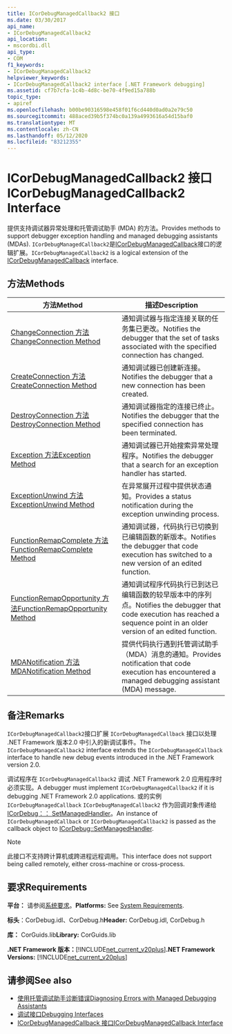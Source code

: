 ```yaml
---
title: ICorDebugManagedCallback2 接口
ms.date: 03/30/2017
api_name:
- ICorDebugManagedCallback2
api_location:
- mscordbi.dll
api_type:
- COM
f1_keywords:
- ICorDebugManagedCallback2
helpviewer_keywords:
- ICorDebugManagedCallback2 interface [.NET Framework debugging]
ms.assetid: cf7b7cfa-1c4b-4d8c-be70-4f9ed15a788b
topic_type:
- apiref
ms.openlocfilehash: b00be90316598e458f01f6cd440d0ad0a2e79c50
ms.sourcegitcommit: 488aced39b5f374bc0a139a4993616a54d15baf0
ms.translationtype: MT
ms.contentlocale: zh-CN
ms.lasthandoff: 05/12/2020
ms.locfileid: "83212355"
---
```

# <a name="icordebugmanagedcallback2-interface"></a><span data-ttu-id="67ea6-102">ICorDebugManagedCallback2 接口</span><span class="sxs-lookup"><span data-stu-id="67ea6-102">ICorDebugManagedCallback2 Interface</span></span>
<span data-ttu-id="67ea6-103">提供支持调试器异常处理和托管调试助手 (MDA) 的方法。</span><span class="sxs-lookup"><span data-stu-id="67ea6-103">Provides methods to support debugger exception handling and managed debugging assistants (MDAs).</span></span> <span data-ttu-id="67ea6-104">`ICorDebugManagedCallback2`是[ICorDebugManagedCallback](icordebugmanagedcallback-interface.md)接口的逻辑扩展。</span><span class="sxs-lookup"><span data-stu-id="67ea6-104">`ICorDebugManagedCallback2` is a logical extension of the [ICorDebugManagedCallback](icordebugmanagedcallback-interface.md) interface.</span></span>  
  
## <a name="methods"></a><span data-ttu-id="67ea6-105">方法</span><span class="sxs-lookup"><span data-stu-id="67ea6-105">Methods</span></span>  
  
|<span data-ttu-id="67ea6-106">方法</span><span class="sxs-lookup"><span data-stu-id="67ea6-106">Method</span></span>|<span data-ttu-id="67ea6-107">描述</span><span class="sxs-lookup"><span data-stu-id="67ea6-107">Description</span></span>|  
|------------|-----------------|  
|[<span data-ttu-id="67ea6-108">ChangeConnection 方法</span><span class="sxs-lookup"><span data-stu-id="67ea6-108">ChangeConnection Method</span></span>](icordebugmanagedcallback2-changeconnection-method.md)|<span data-ttu-id="67ea6-109">通知调试器与指定连接关联的任务集已更改。</span><span class="sxs-lookup"><span data-stu-id="67ea6-109">Notifies the debugger that the set of tasks associated with the specified connection has changed.</span></span>|  
|[<span data-ttu-id="67ea6-110">CreateConnection 方法</span><span class="sxs-lookup"><span data-stu-id="67ea6-110">CreateConnection Method</span></span>](icordebugmanagedcallback2-createconnection-method.md)|<span data-ttu-id="67ea6-111">通知调试器已创建新连接。</span><span class="sxs-lookup"><span data-stu-id="67ea6-111">Notifies the debugger that a new connection has been created.</span></span>|  
|[<span data-ttu-id="67ea6-112">DestroyConnection 方法</span><span class="sxs-lookup"><span data-stu-id="67ea6-112">DestroyConnection Method</span></span>](icordebugmanagedcallback2-destroyconnection-method.md)|<span data-ttu-id="67ea6-113">通知调试器指定的连接已终止。</span><span class="sxs-lookup"><span data-stu-id="67ea6-113">Notifies the debugger that the specified connection has been terminated.</span></span>|  
|[<span data-ttu-id="67ea6-114">Exception 方法</span><span class="sxs-lookup"><span data-stu-id="67ea6-114">Exception Method</span></span>](icordebugmanagedcallback2-exception-method.md)|<span data-ttu-id="67ea6-115">通知调试器已开始搜索异常处理程序。</span><span class="sxs-lookup"><span data-stu-id="67ea6-115">Notifies the debugger that a search for an exception handler has started.</span></span>|  
|[<span data-ttu-id="67ea6-116">ExceptionUnwind 方法</span><span class="sxs-lookup"><span data-stu-id="67ea6-116">ExceptionUnwind Method</span></span>](icordebugmanagedcallback2-exceptionunwind-method.md)|<span data-ttu-id="67ea6-117">在异常展开过程中提供状态通知。</span><span class="sxs-lookup"><span data-stu-id="67ea6-117">Provides a status notification during the exception unwinding process.</span></span>|  
|[<span data-ttu-id="67ea6-118">FunctionRemapComplete 方法</span><span class="sxs-lookup"><span data-stu-id="67ea6-118">FunctionRemapComplete Method</span></span>](icordebugmanagedcallback2-functionremapcomplete-method.md)|<span data-ttu-id="67ea6-119">通知调试器，代码执行已切换到已编辑函数的新版本。</span><span class="sxs-lookup"><span data-stu-id="67ea6-119">Notifies the debugger that code execution has switched to a new version of an edited function.</span></span>|  
|[<span data-ttu-id="67ea6-120">FunctionRemapOpportunity 方法</span><span class="sxs-lookup"><span data-stu-id="67ea6-120">FunctionRemapOpportunity Method</span></span>](icordebugmanagedcallback2-functionremapopportunity-method.md)|<span data-ttu-id="67ea6-121">通知调试程序代码执行已到达已编辑函数的较早版本中的序列点。</span><span class="sxs-lookup"><span data-stu-id="67ea6-121">Notifies the debugger that code execution has reached a sequence point in an older version of an edited function.</span></span>|  
|[<span data-ttu-id="67ea6-122">MDANotification 方法</span><span class="sxs-lookup"><span data-stu-id="67ea6-122">MDANotification Method</span></span>](icordebugmanagedcallback2-mdanotification-method.md)|<span data-ttu-id="67ea6-123">提供代码执行遇到托管调试助手（MDA）消息的通知。</span><span class="sxs-lookup"><span data-stu-id="67ea6-123">Provides notification that code execution has encountered a managed debugging assistant (MDA) message.</span></span>|  
  
## <a name="remarks"></a><span data-ttu-id="67ea6-124">备注</span><span class="sxs-lookup"><span data-stu-id="67ea6-124">Remarks</span></span>  
 <span data-ttu-id="67ea6-125">`ICorDebugManagedCallback2`接口扩展 `ICorDebugManagedCallback` 接口以处理 .NET Framework 版本2.0 中引入的新调试事件。</span><span class="sxs-lookup"><span data-stu-id="67ea6-125">The `ICorDebugManagedCallback2` interface extends the `ICorDebugManagedCallback` interface to handle new debug events introduced in the .NET Framework version 2.0.</span></span>  
  
 <span data-ttu-id="67ea6-126">调试程序在 `ICorDebugManagedCallback2` 调试 .NET Framework 2.0 应用程序时必须实现。</span><span class="sxs-lookup"><span data-stu-id="67ea6-126">A debugger must implement `ICorDebugManagedCallback2` if it is debugging .NET Framework 2.0 applications.</span></span> <span data-ttu-id="67ea6-127">或的实例 `ICorDebugManagedCallback` `ICorDebugManagedCallback2` 作为回调对象传递给[ICorDebug：： SetManagedHandler](icordebug-setmanagedhandler-method.md)。</span><span class="sxs-lookup"><span data-stu-id="67ea6-127">An instance of `ICorDebugManagedCallback` or `ICorDebugManagedCallback2` is passed as the callback object to [ICorDebug::SetManagedHandler](icordebug-setmanagedhandler-method.md).</span></span>  
  
> [!NOTE]
> <span data-ttu-id="67ea6-128">此接口不支持跨计算机或跨进程远程调用。</span><span class="sxs-lookup"><span data-stu-id="67ea6-128">This interface does not support being called remotely, either cross-machine or cross-process.</span></span>  
  
## <a name="requirements"></a><span data-ttu-id="67ea6-129">要求</span><span class="sxs-lookup"><span data-stu-id="67ea6-129">Requirements</span></span>  
 <span data-ttu-id="67ea6-130">**平台：** 请参阅[系统要求](../../get-started/system-requirements.md)。</span><span class="sxs-lookup"><span data-stu-id="67ea6-130">**Platforms:** See [System Requirements](../../get-started/system-requirements.md).</span></span>  
  
 <span data-ttu-id="67ea6-131">**标头**：CorDebug.idl、CorDebug.h</span><span class="sxs-lookup"><span data-stu-id="67ea6-131">**Header:** CorDebug.idl, CorDebug.h</span></span>  
  
 <span data-ttu-id="67ea6-132">**库：** CorGuids.lib</span><span class="sxs-lookup"><span data-stu-id="67ea6-132">**Library:** CorGuids.lib</span></span>  
  
 <span data-ttu-id="67ea6-133">**.NET Framework 版本：**[!INCLUDE[net_current_v20plus](../../../../includes/net-current-v20plus-md.md)]</span><span class="sxs-lookup"><span data-stu-id="67ea6-133">**.NET Framework Versions:** [!INCLUDE[net_current_v20plus](../../../../includes/net-current-v20plus-md.md)]</span></span>  
  
## <a name="see-also"></a><span data-ttu-id="67ea6-134">请参阅</span><span class="sxs-lookup"><span data-stu-id="67ea6-134">See also</span></span>

- [<span data-ttu-id="67ea6-135">使用托管调试助手诊断错误</span><span class="sxs-lookup"><span data-stu-id="67ea6-135">Diagnosing Errors with Managed Debugging Assistants</span></span>](../../debug-trace-profile/diagnosing-errors-with-managed-debugging-assistants.md)
- [<span data-ttu-id="67ea6-136">调试接口</span><span class="sxs-lookup"><span data-stu-id="67ea6-136">Debugging Interfaces</span></span>](debugging-interfaces.md)
- [<span data-ttu-id="67ea6-137">ICorDebugManagedCallback 接口</span><span class="sxs-lookup"><span data-stu-id="67ea6-137">ICorDebugManagedCallback Interface</span></span>](icordebugmanagedcallback-interface.md)
